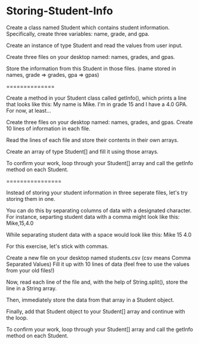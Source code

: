 # Storing-Student-Info

Create a class named Student which contains student information.
Specifically, create three variables: name, grade, and gpa.

Create an instance of type Student and read the values from user input.

Create three files on your desktop named: names, grades, and gpas.

Store the information from this Student in those files.
(name stored in names, grade => grades, gpa => gpas)

==============

Create a method in your Student class called getInfo(), which prints a line that looks like this:
My name is Mike. I'm in grade 15 and I have a 4.0 GPA. For now, at least...

Create three files on your desktop named: names, grades, and gpas.
Create 10 lines of information in each file.

Read the lines of each file and store their contents in their own arrays.

Create an array of type Student[] and fill it using those arrays.

To confirm your work, loop through your Student[] array and call the getInfo method on each Student.

================

Instead of storing your student information in three seperate files,
let's try storing them in one.

You can do this by separating columns of data with a designated character.
For instance, separting student data with a comma might look like this:
Mike,15,4.0

While separating student data with a space would look like this:
Mike 15 4.0

For this exercise, let's stick with commas.

Create a new file on your desktop named students.csv (csv means Comma Separated Values)
Fill it up with 10 lines of data (feel free to use the values from your old files!)

Now, read each line of the file and, with the help of String.split(), 
store the line in a String array.

Then, immediately store the data from that array in a Student object.

Finally, add that Student object to your Student[] array and continue with the loop.

To confirm your work, loop through your Student[] array and call the getInfo method on each Student.
